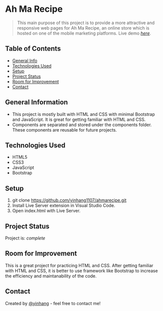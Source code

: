 # Ah Ma Recipe
> This main purpose of this project is to provide a more attractive and responsive web pages for Ah Ma Recipe, an online store which is hosted on one of the mobile marketing platforms.
> Live demo [_here_](https://ahmarecipe.netlify.app/). 

## Table of Contents
* [General Info](#general-information)
* [Technologies Used](#technologies-used)
* [Setup](#setup)
* [Project Status](#project-status)
* [Room for Improvement](#room-for-improvement)
* [Contact](#contact)


## General Information
- This project is mostly built with HTML and CSS with minimal Bootstrap and JavaScript. It is great for getting familiar with HTML and CSS.
- Components are separated and stored under the components folder. These components are reusable for future projects.


## Technologies Used
- HTML5
- CSS3
- JavaScript
- Bootstrap

## Setup
1. git clone https://github.com/yinhang1107/ahmarecipe.git
2. Install Live Server extension in Visual Studio Code.
3. Open index.html with Live Server.


## Project Status
Project is:  _complete_


## Room for Improvement
This is a great project for practicing HTML and CSS. After getting familiar with HTML and CSS, it is better to use framework like Bootstrap to increase the efficiency and maintanability of the code.


## Contact
Created by [@yinhang](https://www.yinhang.netlify.app/) - feel free to contact me!

